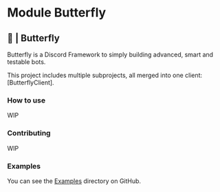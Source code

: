 # Module Butterfly
## 🦋 | Butterfly
Butterfly is a Discord Framework to simply building advanced, smart and testable bots.

This project includes multiple subprojects, all merged into one client: [ButterflyClient].
### How to use
WIP

### Contributing
WIP

### Examples
You can see the [Examples](https://github.com/NinoDiscord/Butterfly/tree/master/src/examples/kotlin/dev/augu/nino/butterfly/examples) directory on GitHub.
